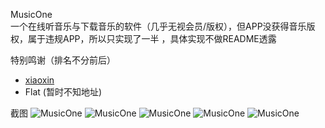 MusicOne<br>
一个在线听音乐与下载音乐的软件（几乎无视会员/版权），但APP没获得音乐版权，属于违规APP，所以只实现了一半
，具体实现不做README透露

特别鸣谢（排名不分前后）

* [xiaoxin](https://github.com/xiaoxinwangluo/)
* Flat (暂时不知地址)

截图
![MusicOne](http://musicone-1253269015.coscd.myqcloud.com/screenshot/a%20%281%29.png)
![MusicOne](http://musicone-1253269015.coscd.myqcloud.com/screenshot/a%20%282%29.png)
![MusicOne](http://musicone-1253269015.coscd.myqcloud.com/screenshot/a%20%283%29.png)
![MusicOne](http://musicone-1253269015.coscd.myqcloud.com/screenshot/a%20%284%29.png)
![MusicOne](http://musicone-1253269015.coscd.myqcloud.com/screenshot/a%20%285%29.png)

